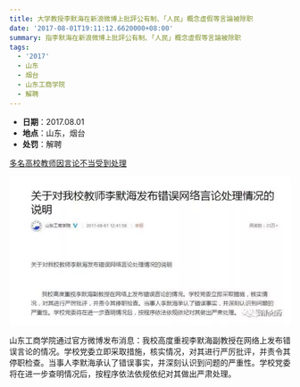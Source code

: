 ```yaml
---
title: 大学教授李默海在新浪微博上批評公有制、「人民」概念虛假等言論被除职
date: '2017-08-01T19:11:12.6620000+08:00'
summary: 指李默海在新浪微博上批評公有制、「人民」概念虛假等言論被除职
tags:
  - '2017'
  - 山东
  - 烟台
  - 山东工商学院
  - 解聘
---
```

* **日期**：2017.08.01
* **地点**：山东，烟台
* **处罚**：解聘

[多名高校教师因言论不当受到处理](https://www.bannedbook.org/bnews/baitai/20190208/1077245.html)

![大学教授李默海在新浪微博上批評公有制、「人民」概念虛假等言論被除职](/images/uploads/2017-08-01-李默海3.jpg)

山东工商学院通过官方微博发布消息：我校高度重视李默海副教授在网络上发布错误言论的情况。学校党委立即采取措施，核实情况，对其进行严厉批评，并责令其停职检查。当事人李默海承认了错误事实，并深刻认识到问题的严重性。学校党委将在进一步查明情况后，按程序依法依规依纪对其做出严肃处理。